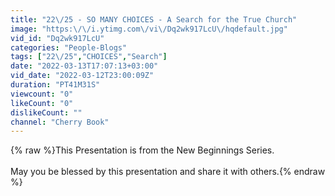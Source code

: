 ```yaml
---
title: "22\/25 - SO MANY CHOICES - A Search for the True Church"
image: "https:\/\/i.ytimg.com\/vi\/Dq2wk917LcU\/hqdefault.jpg"
vid_id: "Dq2wk917LcU"
categories: "People-Blogs"
tags: ["22\/25","CHOICES","Search"]
date: "2022-03-13T17:07:13+03:00"
vid_date: "2022-03-12T23:00:09Z"
duration: "PT41M31S"
viewcount: "0"
likeCount: "0"
dislikeCount: ""
channel: "Cherry Book"
---
```

{% raw %}This Presentation is from the New Beginnings Series.<br /><br />May you be blessed by this presentation and share it with others.{% endraw %}
